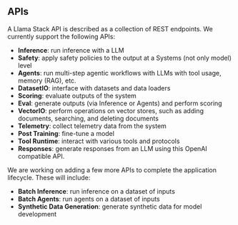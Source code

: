 ## APIs

A Llama Stack API is described as a collection of REST endpoints. We currently support the following APIs:

- **Inference**: run inference with a LLM
- **Safety**: apply safety policies to the output at a Systems (not only model) level
- **Agents**: run multi-step agentic workflows with LLMs with tool usage, memory (RAG), etc.
- **DatasetIO**: interface with datasets and data loaders
- **Scoring**: evaluate outputs of the system
- **Eval**: generate outputs (via Inference or Agents) and perform scoring
- **VectorIO**: perform operations on vector stores, such as adding documents, searching, and deleting documents
- **Telemetry**: collect telemetry data from the system
- **Post Training**: fine-tune a model
- **Tool Runtime**: interact with various tools and protocols
- **Responses**: generate responses from an LLM using this OpenAI compatible API.

We are working on adding a few more APIs to complete the application lifecycle. These will include:
- **Batch Inference**: run inference on a dataset of inputs
- **Batch Agents**: run agents on a dataset of inputs
- **Synthetic Data Generation**: generate synthetic data for model development
